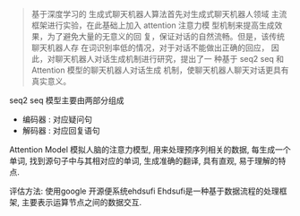 
> 基于深度学习的 生成式聊天机器人算法首先对生成式聊天机器人领域 主流框架进行实验，在此基础上加入 attention 注意力模 型机制来提高生成效果，为了避免大量的无意义的回 复，保证对话的自然流畅。但是，该传统聊天机器人存 在词识别率低的情况，对于对话不能做出正确的回应， 因此，对聊天机器人对话生成机制进行研究，提出了一 种基于 seq2 seq 和 Attention 模型的聊天机器人对话生成 机制，使聊天机器人聊天对话更具有真实意义。

seq2 seq 模型主要由两部分组成
- 编码器 : 对应疑问句
- 解码器 : 对应回复语句

Attention Model 模拟人脑的注意力模型, 用来处理预序列相关的数据, 每生成一个单词, 找到源句子中与其相对应的单词, 生成准确的翻译, 具有直观, 易于理解的特点.

评估方法: 使用google 开源便系统ehdsufi
Ehdsufi是一种基于数据流程的处理框架, 主要表示运算节点之间的数据交互.